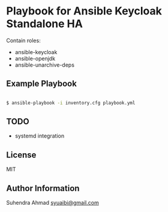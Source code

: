 
Playbook for Ansible Keycloak Standalone HA
============================================

  

Contain roles:
* ansible-keycloak
* ansible-openjdk
* ansible-unarchive-deps
  

Example Playbook
----------------

  

```bash

$ ansible-playbook -i inventory.cfg playbook.yml 

```

TODO
-------
- systemd integration


License
-------

MIT

  

Author Information
------------------
  

Suhendra Ahmad <syuaibi@gmail.com>
